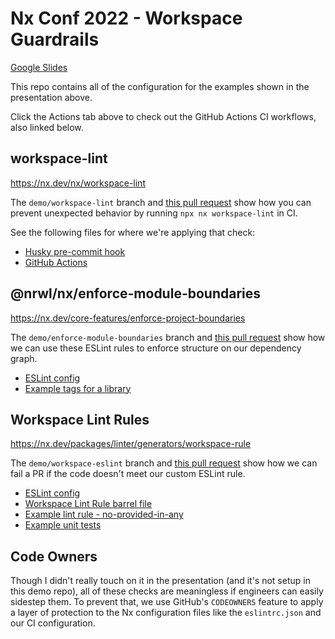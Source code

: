 # Nx Conf 2022 - Workspace Guardrails

[Google Slides](https://docs.google.com/presentation/d/1_AF7LSjCw-4Ikstap_BYv22u6CTjuyw_tY6SuRLMPfI/edit?usp=sharing)

This repo contains all of the configuration for the examples shown in the presentation above.

Click the Actions tab above to check out the GitHub Actions CI workflows, also linked below.

## workspace-lint

https://nx.dev/nx/workspace-lint

The `demo/workspace-lint` branch and [this pull request](https://github.com/rpd10/nxconf2022/pull/2) show how you can prevent unexpected behavior by running `npx nx workspace-lint` in CI.

See the following files for where we're applying that check:

- [Husky pre-commit hook](https://github.com/rpd10/nxconf2022/blob/main/.husky/pre-commit)
- [GitHub Actions](https://github.com/rpd10/nxconf2022/blob/main/.github/workflows/ci.yml#L19)

## @nrwl/nx/enforce-module-boundaries

https://nx.dev/core-features/enforce-project-boundaries

The `demo/enforce-module-boundaries` branch and [this pull request](https://github.com/rpd10/nxconf2022/pull/1) show how we can use these ESLint rules to enforce structure on our dependency graph.

- [ESLint config](https://github.com/rpd10/nxconf2022/blob/main/.eslintrc.json#L11)
- [Example tags for a library](https://github.com/rpd10/nxconf2022/blob/main/libs/shared/ui/button/project.json#L42)

## Workspace Lint Rules

https://nx.dev/packages/linter/generators/workspace-rule

The `demo/workspace-eslint` branch and [this pull request](https://github.com/rpd10/nxconf2022/pull/3) show how we can fail a PR if the code doesn't meet our custom ESLint rule.

- [ESLint config](https://github.com/rpd10/nxconf2022/blob/main/.eslintrc.json#L9)
- [Workspace Lint Rule barrel file](https://github.com/rpd10/nxconf2022/blob/main/tools/eslint-rules/index.ts)
- [Example lint rule - no-provided-in-any](https://github.com/rpd10/nxconf2022/blob/main/tools/eslint-rules/rules/no-provided-in-any.ts)
- [Example unit tests](https://github.com/rpd10/nxconf2022/blob/main/tools/eslint-rules/rules/no-provided-in-any.spec.ts)

## Code Owners

Though I didn't really touch on it in the presentation (and it's not setup in this demo repo), all of these checks are meaningless if engineers can easily sidestep them. To prevent that, we use GitHub's `CODEOWNERS` feature to apply a layer of protection to the Nx configuration files like the `eslintrc.json` and our CI configuration.
